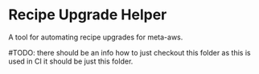 # Recipe Upgrade Helper

A tool for automating recipe upgrades for meta-aws.

#TODO: there should be an info how to just checkout this folder as this is used in CI it should be just this folder.
